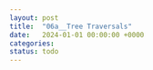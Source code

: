 ```yaml
---
layout: post
title:  "06a__Tree Traversals"
date:   2024-01-01 00:00:00 +0000
categories: 
status: todo
---
```


